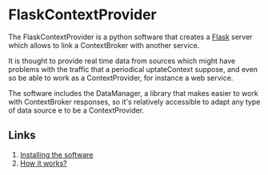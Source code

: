 # FlaskContextProvider

The FlaskContextProvider is a python software that creates a [Flask](http://flask.pocoo.org/) server which 
allows to link a ContextBroker with another service. 

It is thought to provide real time data from sources which might have problems with the 
traffic that a periodical uptateContext suppose, and even so be able to work as a 
ContextProvider, for instance a web service. 

The software includes the DataManager, a library that makes easier to work with ContextBroker
responses, so it's relatively accessible to adapt any type of data source e to be a 
ContextProvider. 

Links
-------------------------
1. [Installing the software]()
2. [How it works?]()
